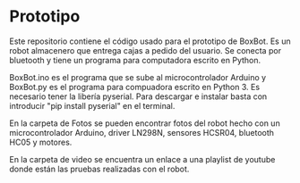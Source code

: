 # Prototipo
Este repositorio contiene el código usado para el prototipo de BoxBot. Es un robot almacenero que entrega cajas a pedido del usuario.
Se conecta por bluetooth y tiene un programa para computadora escrito en Python.

BoxBot.ino es el programa que se sube al microcontrolador Arduino y BoxBot.py es el programa para compuadora escrito en Python 3. Es necesario tener la libería pyserial. Para descargar e instalar basta con introducir "pip install pyserial" en el terminal. 

En la carpeta de Fotos se pueden encontrar fotos del robot hecho con un microcontrolador Arduino, driver LN298N, sensores HCSR04, bluetooth HC05 y motores.

En la carpeta de video se encuentra un enlace a una playlist de youtube donde están las pruebas realizadas con el robot.

